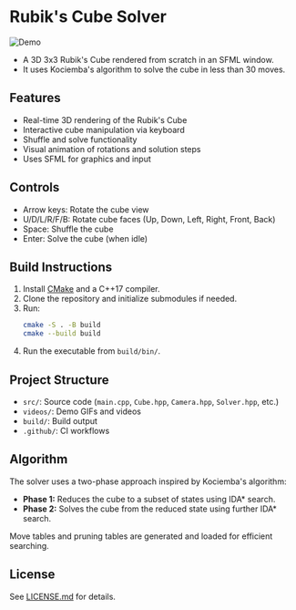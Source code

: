 # Rubik's Cube Solver

![Demo](videos/sample.gif)

- A 3D 3x3 Rubik's Cube rendered from scratch in an SFML window.  
- It uses Kociemba's algorithm to solve the cube in less than 30 moves.

## Features

- Real-time 3D rendering of the Rubik's Cube
- Interactive cube manipulation via keyboard
- Shuffle and solve functionality
- Visual animation of rotations and solution steps
- Uses SFML for graphics and input

## Controls

- Arrow keys: Rotate the cube view
- U/D/L/R/F/B: Rotate cube faces (Up, Down, Left, Right, Front, Back)
- Space: Shuffle the cube
- Enter: Solve the cube (when idle)

## Build Instructions

1. Install [CMake](https://cmake.org/) and a C++17 compiler.
2. Clone the repository and initialize submodules if needed.
3. Run:
   ```sh
   cmake -S . -B build
   cmake --build build
   ```
4. Run the executable from `build/bin/`.

## Project Structure

- `src/`: Source code (`main.cpp`, `Cube.hpp`, `Camera.hpp`, `Solver.hpp`, etc.)
- `videos/`: Demo GIFs and videos
- `build/`: Build output
- `.github/`: CI workflows

## Algorithm

The solver uses a two-phase approach inspired by Kociemba's algorithm:
- **Phase 1:** Reduces the cube to a subset of states using IDA* search.
- **Phase 2:** Solves the cube from the reduced state using further IDA* search.

Move tables and pruning tables are generated and loaded for efficient searching.

## License

See [LICENSE.md](LICENSE.md) for details.
